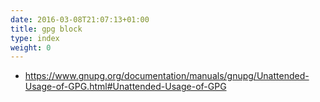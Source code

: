 ```yaml
---
date: 2016-03-08T21:07:13+01:00
title: gpg block
type: index
weight: 0
---
```

- https://www.gnupg.org/documentation/manuals/gnupg/Unattended-Usage-of-GPG.html#Unattended-Usage-of-GPG
